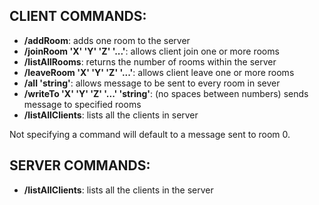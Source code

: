 ## **CLIENT COMMANDS:**

* **/addRoom**: adds one room to the server
* **/joinRoom 'X' 'Y' 'Z' '...'**: allows client join one or more rooms
* **/listAllRooms**: returns the number of rooms within the server
* **/leaveRoom 'X' 'Y' 'Z' '...'**: allows client leave one or more rooms
* **/all 'string'**: allows message to be sent to every room in sever
* **/writeTo 'X' 'Y' 'Z' '...' 'string'**: (no spaces between numbers) sends message to specified rooms
* **/listAllClients**: lists all the clients in server

Not specifying a command will default to a message sent to room 0.


## **SERVER COMMANDS:**

* **/listAllClients**: lists all the clients in the server



